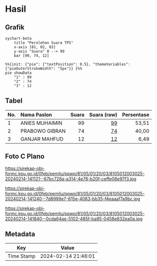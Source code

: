 # Hasil

## Grafik

```mermaid
xychart-beta
    title "Perolehan Suara TPS"
    x-axis [01, 02, 03]
    y-axis "Suara" 0 --> 99
    bar [99, 74, 12]
```

```mermaid
%%{init: {"pie": {"textPosition": 0.5}, "themeVariables": {"pieOuterStrokeWidth": "5px"}} }%%
pie showData
    "1" : 99
    "2" : 74
    "3" : 12
```

## Tabel

| No. | Nama Paslon    | Suara | Suara (raw) | Persentase |
|:--- |:-------------- | -----:| -----------:| ----------:|
| 1   | ANIES MUHAIMIN | 99    | [99][p-1]   | 53,51      |
| 2   | PRABOWO GIBRAN | 74    | [74][p-2]   | 40,00      |
| 3   | GANJAR MAHFUD  | 12    | [12][p-3]   | 6,49       |


[p-1]: https://github.com/gigit-pemilu/pemilu-2024-81-maluku/blob/main/pilpres/hitung-suara/sub/81-maluku/sub/05-seram-bagian-timur/sub/01-bula/sub/2003-bula/sub/025-tps/sub/paslon-1.txt
[p-2]: https://github.com/gigit-pemilu/pemilu-2024-81-maluku/blob/main/pilpres/hitung-suara/sub/81-maluku/sub/05-seram-bagian-timur/sub/01-bula/sub/2003-bula/sub/025-tps/sub/paslon-2.txt
[p-3]: https://github.com/gigit-pemilu/pemilu-2024-81-maluku/blob/main/pilpres/hitung-suara/sub/81-maluku/sub/05-seram-bagian-timur/sub/01-bula/sub/2003-bula/sub/025-tps/sub/paslon-3.txt

## Foto C Plano

https://sirekap-obj-formc.kpu.go.id/0feb/pemilu/ppwp/81/05/01/20/03/8105012003025-20240214-141121--67bc726a-a314-4e78-b20f-ceffe08e97f3.jpg

https://sirekap-obj-formc.kpu.go.id/0feb/pemilu/ppwp/81/05/01/20/03/8105012003025-20240214-141240--7d8999e7-615e-4083-bb35-f4eaaaf7a9bc.jpg

https://sirekap-obj-formc.kpu.go.id/0feb/pemilu/ppwp/81/05/01/20/03/8105012003025-20240214-141840--0cda64ae-5102-485f-ba85-0458e832ea0a.jpg


## Metadata

| Key        | Value               |
| ---------- | ------------------- |
| Time Stamp | 2024-02-14 21:46:01 |



